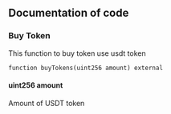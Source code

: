 ## Documentation of code

### Buy Token
 
This function to buy token use usdt token

``
function buyTokens(uint256 amount) external  
``
#### uint256 amount 
Amount of USDT token 